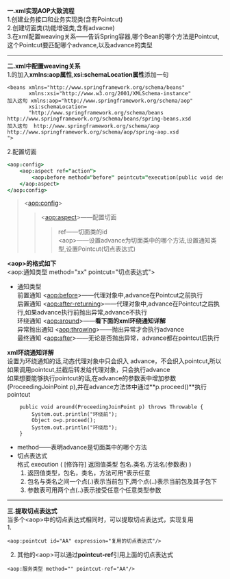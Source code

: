 **一.xml实现AOP大致流程**  
1.创建业务接口和业务实现类(含有Pointcut)  
2.创建切面类(功能增强类,含有advacne)  
3.在xml配置weaving关系——告诉Spring容器,哪个Bean的哪个方法是Pointcut,这个Pointcut要匹配哪个advance,以及advance的类型
***
**二.xml中配置weaving关系**  
1.<beans>的加入**xmlns:aop属性**,**xsi:schemaLocation属性**添加一句
```
<beans xmlns="http://www.springframework.org/schema/beans"
       xmlns:xsi="http://www.w3.org/2001/XMLSchema-instance"
加入这句 xmlns:aop="http://www.springframework.org/schema/aop" 
       xsi:schemaLocation=
       "http://www.springframework.org/schema/beans http://www.springframework.org/schema/beans/spring-beans.xsd
加入这句  http://www.springframework.org/schema/aop http://www.springframework.org/schema/aop/spring-aop.xsd  
">
```  
2.配置切面
```j
<aop:config>
    <aop:aspect ref="action">
        <aop:before method="before" pointcut="execution(public void demo1.Bread.eat())"/>
    </aop:aspect>
</aop:config>
```
><<aop:config>>
> ><<aop:aspect>>——配置切面
> > > ref——切面类的id  
> > ><<aop>aop>——设置advance为切面类中的哪个方法,设置通知类型,设置Pointcut(切点表达式)

**<aop<aop>>的格式如下**  
<aop:通知类型 method="xx" pointcut="切点表达式">

* 通知类型    
  前置通知 <<aop:before>>——代理对象中,advance在Pointcut之前执行  
  后置通知 <<aop:after-returning>>——代理对象中,advance在Pointcut之后执行,如果advance执行前抛出异常,advance不执行  
  环绕通知 <<aop:around>>——**看下面的xml环绕通知详解**  
  异常抛出通知 <<aop:throwing>>——抛出异常才会执行advance  
  最终通知 <<aop:after>>——无论是否抛出异常，advance都在pointcut后执行   
  
**xml环绕通知详解**  
设置为环绕通知的话,动态代理对象中只会织入 advance，不会织入pointcut,所以如果调用pointcut,拦截后转发给代理对象，只会执行advance  
如果想要能够执行pointcut的话,在advance的参数表中增加参数(ProceedingJoinPoint p),并在advance方法体中通过**p.proceed()**执行pointcut  
```
    public void around(ProceedingJoinPoint p) throws Throwable {
        System.out.println("环绕前");
        Object o=p.proceed();
        System.out.println("环绕后");
    }
```
* method——表明advance是切面类中的哪个方法
* 切点表达式  
格式 execution ( [修饰符] 返回值类型 包名.类名.方法名(参数表) )  
  1. 返回值类型，包名，类名，方法可用*表示任意
  2. 包名与类名之间一个点(.)表示当前包下,两个点(..)表示当前包及其子包下 
  3. 参数表可用两个点(..)表示接受任意个任意类型参数
  
***
**三.提取切点表达式**    
当多个<aop<aop>>中的切点表达式相同时，可以提取切点表达式，实现复用  
1. 
```
<aop:pointcut id="AA" expression="复用的切点表达式"/>
```

2. 其他的<aop<aop>>可以通过**pointcut-ref**引用上面的切点表达式
```
<aop:服务类型 method="" pointcut-ref="AA"/>  
```
  

